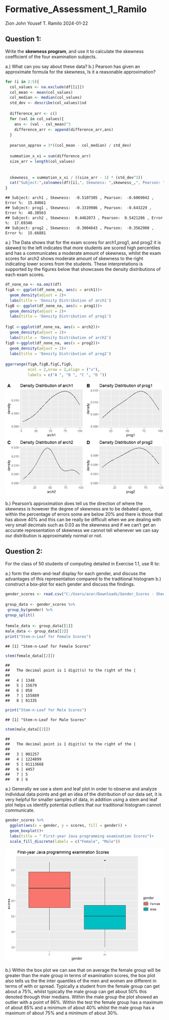 Formative_Assessment_1_Ramilo
================
Zion John Yousef T. Ramilo
2024-01-22

## Question 1:

Write the **skewness program**, and use it to calculate the skewness
coefficient of the four examination subjects.

a.) What can you say about these data? b.) Pearson has given an
approximate formula for the skewness, Is it a reasonable approximation?

``` r
for (i in 2:5){
  col_values <- na.exclude(df[[i]])
  col_mean <- mean(col_values)
  col_median <- median(col_values)
  std_dev <- describe(col_values)$sd
  
  difference_arr <- c()
  for (val in col_values){
    ans <- (val - col_mean)^3
    difference_arr <- append(difference_arr,ans)
  }
  
  pearson_approx = 3*((col_mean - col_median) / std_dev)
  
  summation_x_xi = sum(difference_arr)
  size_arr = length(col_values)
  
  
  skewness_ = summation_x_xi / ((size_arr - 1) * (std_dev^3))
  cat("Subject:",colnames(df)[i],", Skewness: ",skewness_,", Pearson: ",pearson_approx,", Error %: ",(abs((skewness_-pearson_approx)/pearson_approx))*100,"\n")
}
```

    ## Subject: arch1 , Skewness:  -0.5107305 , Pearson:  -0.6069042 , Error %:  15.84661 
    ## Subject: prog1 , Skewness:  -0.3319986 , Pearson:  -0.643229 , Error %:  48.38563 
    ## Subject: arch2 , Skewness:  0.4462073 , Pearson:  0.5421286 , Error %:  17.69346 
    ## Subject: prog2 , Skewness:  -0.3004643 , Pearson:  -0.3562908 , Error %:  15.66881

a.) The Data shows that for the exam scores for arch1,prog1, and prog2
it is skewed to the left indicates that more students are scored high
percentiles and has a communicates a moderate amount of skewness, whilst
the exam scores for arch2 shows moderate amount of skewness to the right
indicating lower scores from the students. These interpretations is
supported by the figures below that showcases the density distributions
of each exam scores.

``` r
df_none_na <- na.omit(df)
figA <- ggplot(df_none_na, aes(x = arch1))+
  geom_density(adjust = 2)+
  labs(title = 'Density Distribution of arch1')
figB <- ggplot(df_none_na, aes(x = prog1))+
  geom_density(adjust = 2)+
  labs(title = 'Density Distribution of prog1')

figC <-ggplot(df_none_na, aes(x = arch2))+
  geom_density(adjust = 2)+
  labs(title = 'Density Distribution of arch2')
figD <-ggplot(df_none_na, aes(x = prog2))+
  geom_density(adjust = 2)+
  labs(title = 'Density Distribution of prog2')

ggarrange(figA,figB,figC,figD,
          ncol = 2,nrow = 2,align = ("v"), 
          labels = c("A ", "B ", "C ", "D "))
```

![](Formative_Assessment_1_Ramilo_files/figure-gfm/unnamed-chunk-2-1.png)<!-- -->

b.) Pearson’s approximation does tell us the direction of where the
skewness is however the degree of skewness are to be debated upon,
within the percentage of errors some are below 20% and there is those
that has above 40% and this can be really be difficult when we are
dealing with very small decimals such as 0.03 as the skewness and if we
can’t get an accurate representation of skewness we cannot tell whenever
we can say our distribution is approximately normal or not.

## Question 2:

For the class of 50 students of computing detailed in Exercise 1.1, use
R to:

a.) form the stem-and-leaf display for each gender, and discuss the
advantages of this representation compared to the traditional histogram
b.) construct a box-plot for each gender and discuss the findings.

``` r
gender_scores <- read.csv("C:/Users/acer/Downloads/Gender_Scores - Sheet1.csv")

group_data <- gender_scores %>% 
 group_by(gender) %>% 
group_split()

female_data <- group_data[[1]]
male_data <- group_data[[2]]
print("Stem-n-Leaf for Female Scores")
```

    ## [1] "Stem-n-Leaf for Female Scores"

``` r
stem(female_data[[2]])
```

    ## 
    ##   The decimal point is 1 digit(s) to the right of the |
    ## 
    ##   4 | 1348
    ##   5 | 15679
    ##   6 | 058
    ##   7 | 155889
    ##   8 | 01335

``` r
print("Stem-n-Leaf for Male Scores")
```

    ## [1] "Stem-n-Leaf for Male Scores"

``` r
stem(male_data[[2]])
```

    ## 
    ##   The decimal point is 1 digit(s) to the right of the |
    ## 
    ##   3 | 001257
    ##   4 | 1224899
    ##   5 | 01113668
    ##   6 | 4457
    ##   7 | 5
    ##   8 | 6

a.) Generally we use a stem and leaf plot in order to observe and
analyze individual data points and get an idea of the distribution of
our data set, it is very helpful for smaller samples of data, in
addition using a stem and leaf plot helps us identify potential outliers
that our traditional histogram cannot communicate.

``` r
gender_scores %>%
  ggplot(aes(x = gender, y = scores, fill = gender)) +
  geom_boxplot()+
  labs(title = " First-year Java programming examination Scores")+
  scale_fill_discrete(labels = c("Female", "Male"))
```

![](Formative_Assessment_1_Ramilo_files/figure-gfm/unnamed-chunk-4-1.png)<!-- -->

b.) Within the box plot we can see that on average the female group will
be greater than the male group in terms of examination scores, the box
plot also tells us the the inter quantiles of the men and women are
different in terms of with or spread. Typically a student from the
female group can get about a 75%, whilst typically the male group can
get about 50% this denoted through thier medians. Within the male group
the plot showed an outlier with a point of 86%. Within the test the
female group has a maximum of about 85% and a minimum of about 40%
whilst the male group has a maximum of about 75% and a minimum of about
30%.
